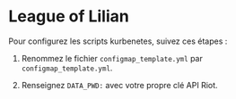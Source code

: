 # League of Lilian

Pour configurez les scripts kurbenetes, suivez ces étapes :

1. Renommez le fichier ```configmap_template.yml``` par ```configmap_template.yml```.

2. Renseignez ```DATA_PWD:``` avec votre propre clé API Riot.
